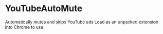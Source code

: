 # YouTubeAutoMute
Automatically mutes and skips YouTube ads
Load as an unpacked extension into Chrome to use
